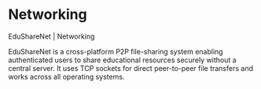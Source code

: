# Networking

EduShareNet | Networking

EduShareNet is a cross-platform P2P file-sharing system enabling authenticated users to share educational resources securely without a central server. It uses TCP sockets for direct peer-to-peer file transfers and works across all operating systems.

